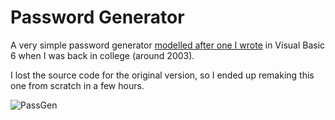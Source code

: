 # Password Generator

A very simple password generator [modelled after one I wrote](https://i.imgur.com/ZUsPigs.png) in Visual Basic 6 when I was back in college (around 2003).

I lost the source code for the original version, so I ended up remaking this one from scratch in a few hours.

![PassGen](https://user-images.githubusercontent.com/34282672/182502516-c711fe88-e3c0-4c3e-a3c0-447f4406d5ba.png)
